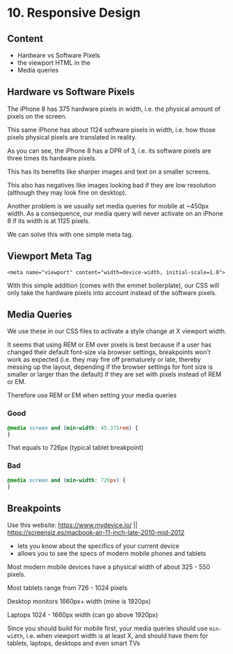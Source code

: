 # 10. Responsive Design

## Content

- Hardware vs Software Pixels
- the viewport <meta> HTML in the <head>
- Media queries

## Hardware vs Software Pixels

The iPhone 8 has 375 hardware pixels in width, i.e. the physical amount of pixels on the screen.

This same iPhone has about 1124 software pixels in width, i.e. how those pixels physical pixels are translated in reality.

As you can see, the iPhone 8 has a DPR of 3, i.e. its software pixels are three times its hardware pixels.

This has its benefits like sharper images and text on a smaller screens.

This also has negatives like images looking bad if they are low resolution (although they may look fine on desktop).

Another problem is we usually set media queries for mobile at ~450px width. As a consequence, our media query will never activate on an iPhone 8 if its width is at 1125 pixels.

We can solve this with one simple meta tag.

## Viewport Meta Tag

`<meta name="viewport" content="width=device-width, initial-scale=1.0">`

With this simple addition (comes with the emmet boilerplate), our CSS will only take the hardware pixels into account instead of the software pixels.

## Media Queries

We use these in our CSS files to activate a style change at X viewport width.

It seems that using REM or EM over pixels is best because if a user has changed their default font-size via browser settings, breakpoints won't work as expected (i.e. they may fire off prematurely or late, thereby messing up the layout, depending if the browser settings for font size is smaller or larger than the default) if they are set with pixels instead of REM or EM.

Therefore use REM or EM when setting your media queries

### Good

```css
@media screen and (min-width: 45.375rem) {
}
```

That equals to 726px (typical tablet breakpoint)

### Bad

```css
@media screen and (min-width: 726px) {
}
```

## Breakpoints

Use this website: https://www.mydevice.io/ || https://screensiz.es/macbook-air-11-inch-late-2010-mid-2012

- lets you know about the specifics of your current device
- allows you to see the specs of modern mobile phones and tablets

Most modern mobile devices have a physical width of about 325 - 550 pixels.

Most tablets range from 726 - 1024 pixels

Desktop monitors 1660px+ width (mine is 1920px)

Laptops 1024 - 1660px width (can go above 1920px)

Since you should build for mobile first, your media queries should use `min-width`, i.e. when viewport width is at least X, and should have them for tablets, laptops, desktops and even smart TVs
